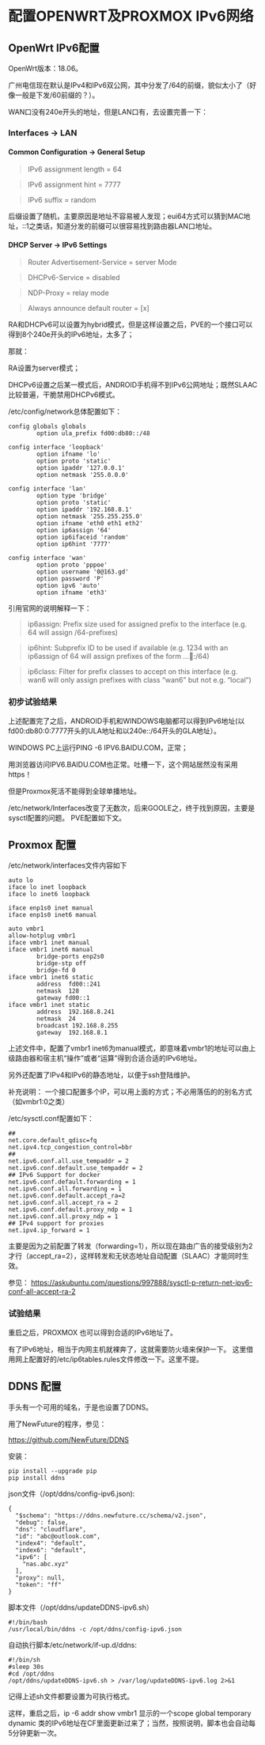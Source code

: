 # 配置OPENWRT及PROXMOX IPv6网络

## OpenWrt IPv6配置
OpenWrt版本：18.06。

广州电信现在默认是IPv4和IPv6双公网，其中分发了/64的前缀，貌似太小了（好像一般是下发/60前缀的？）。

WAN口没有240e开头的地址，但是LAN口有，去设置完善一下：

### Interfaces -> LAN
#### Common Configuration -> General Setup

>IPv6 assignment length = 64

>IPv6 assignment hint = 7777

>IPv6 suffix = random

后缀设置了随机，主要原因是地址不容易被人发现；eui64方式可以猜到MAC地址，::1之类话，知道分发的前缀可以很容易找到路由器LAN口地址。

#### DHCP Server -> IPv6 Settings

>Router Advertisement-Service = server Mode

>DHCPv6-Service = disabled

>NDP-Proxy = relay mode

>Always announce default router = [x]


RA和DHCPv6可以设置为hybrid模式，但是这样设置之后，PVE的一个接口可以得到8个240e开头的IPv6地址，太多了；

那就：

RA设置为server模式；

DHCPv6设置之后某一模式后，ANDROID手机得不到IPv6公网地址；既然SLAAC比较普遍，干脆禁用DHCPv6模式。

/etc/config/network总体配置如下：
```
config globals globals
        option ula_prefix fd00:db80::/48

config interface 'loopback'
        option ifname 'lo'
        option proto 'static'
        option ipaddr '127.0.0.1'
        option netmask '255.0.0.0'

config interface 'lan'
        option type 'bridge'
        option proto 'static'
        option ipaddr '192.168.8.1'
        option netmask '255.255.255.0'
        option ifname 'eth0 eth1 eth2'
        option ip6assign '64'
        option ip6ifaceid 'random'
        option ip6hint '7777'

config interface 'wan'
        option proto 'pppoe'
        option username '0@163.gd'
        option password 'P'
        option ipv6 'auto'
        option ifname 'eth3'
```
引用官网的说明解释一下：

>ip6assign: Prefix size used for assigned prefix to the interface (e.g. 64 will assign /64-prefixes)

>ip6hint: Subprefix ID to be used if available (e.g. 1234 with an ip6assign of 64 will assign prefixes of the form …:1234::/64)

>ip6class: Filter for prefix classes to accept on this interface (e.g. wan6 will only assign prefixes with class “wan6” but not e.g. “local”)



### 初步试验结果
上述配置完了之后，ANDROID手机和WINDOWS电脑都可以得到IPv6地址(以fd00:db80:0:7777开头的ULA地址和以240e::/64开头的GLA地址）。

WINDOWS PC上运行PING -6 IPV6.BAIDU.COM，正常；

用浏览器访问IPV6.BAIDU.COM也正常。吐槽一下，这个网站居然没有采用https！

但是Proxmox死活不能得到全球单播地址。

/etc/network/Interfaces改变了无数次，后来GOOLE之，终于找到原因，主要是sysctl配置的问题。
PVE配置如下文。

## Proxmox 配置
/etc/network/interfaces文件内容如下
```
auto lo
iface lo inet loopback
iface lo inet6 loopback

iface enp1s0 inet manual
iface enp1s0 inet6 manual

auto vmbr1
allow-hotplug vmbr1
iface vmbr1 inet manual
iface vmbr1 inet6 manual
        bridge-ports enp2s0
        bridge-stp off
        bridge-fd 0
iface vmbr1 inet6 static
        address  fd00::241
        netmask  128
        gateway fd00::1
iface vmbr1 inet static
        address  192.168.8.241
        netmask  24
        broadcast 192.168.8.255
        gateway  192.168.8.1
```
上述文件中，配置了vmbr1 inet6为manual模式，即意味着vmbr1的地址可以由上级路由器和宿主机“操作”或者“运算”得到合适合适的IPv6地址。

另外还配置了IPv4和IPv6的静态地址，以便于ssh登陆维护。

补充说明： 一个接口配置多个IP，可以用上面的方式；不必用落伍的的别名方式（如vmbr1:0之类）

/etc/sysctl.conf配置如下：
```
##
net.core.default_qdisc=fq
net.ipv4.tcp_congestion_control=bbr
##
net.ipv6.conf.all.use_tempaddr = 2
net.ipv6.conf.default.use_tempaddr = 2
## IPv6 Support for docker
net.ipv6.conf.default.forwarding = 1
net.ipv6.conf.all.forwarding = 1
net.ipv6.conf.default.accept_ra=2
net.ipv6.conf.all.accept_ra = 2
net.ipv6.conf.default.proxy_ndp = 1
net.ipv6.conf.all.proxy_ndp = 1
## IPv4 support for proxies
net.ipv4.ip_forward = 1
```
主要是因为之前配置了转发（forwarding=1），所以现在路由广告的接受级别为2才行（accept_ra=2），这样转发和无状态地址自动配置（SLAAC）才能同时生效。

参见：
https://askubuntu.com/questions/997888/sysctl-p-return-net-ipv6-conf-all-accept-ra-2


### 试验结果

重启之后，PROXMOX 也可以得到合适的IPv6地址了。

有了IPv6地址，相当于内网主机就裸奔了，这就需要防火墙来保护一下。 这里借用网上配置好的/etc/ip6tables.rules文件修改一下。这里不提。

## DDNS 配置

手头有一个可用的域名，于是也设置了DDNS。

用了NewFuture的程序，参见：

https://github.com/NewFuture/DDNS

安装：
```
pip install --upgrade pip
pip install ddns
```
json文件（/opt/ddns/config-ipv6.json):
```
{
  "$schema": "https://ddns.newfuture.cc/schema/v2.json",
  "debug": false,
  "dns": "cloudflare",
  "id": "abc@outlook.com",
  "index4": "default",
  "index6": "default",
  "ipv6": [
    "nas.abc.xyz"
  ],
  "proxy": null,
  "token": "ff"
}
```
脚本文件（/opt/ddns/updateDDNS-ipv6.sh）
```
#!/bin/bash
/usr/local/bin/ddns -c /opt/ddns/config-ipv6.json
```
自动执行脚本/etc/network/if-up.d/ddns:
```
#!/bin/sh
#sleep 30s
#cd /opt/ddns
/opt/ddns/updateDDNS-ipv6.sh > /var/log/updateDDNS-ipv6.log 2>&1
```
记得上述sh文件都要设置为可执行格式。

这样，重启之后，ip -6 addr show vmbr1 显示的一个scope global temporary dynamic 类的IPv6地址在CF里面更新过来了；当然，按照说明，脚本也会自动每5分钟更新一次。





